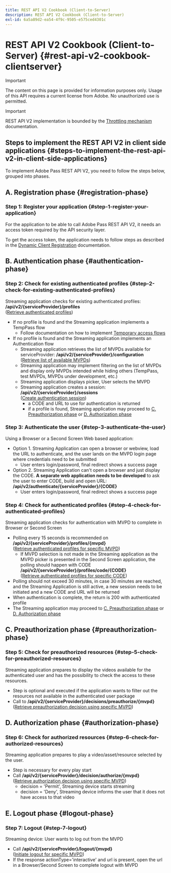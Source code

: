 ```yaml
---
title: REST API V2 Cookbook (Client-to-Server)
description: REST API V2 Cookbook (Client-to-Server)
exl-id: 6a5a89d2-ea54-4f9c-9505-e575ced4301c
---
```

# REST API V2 Cookbook (Client-to-Server) {#rest-api-v2-cookbook-clientserver}

>[!IMPORTANT]
>
> The content on this page is provided for information purposes only. Usage of this API requires a current license from Adobe. No unauthorized use is permitted.

>[!IMPORTANT]
>
> REST API V2 implementation is bounded by the [Throttling mechanism](/help/authentication/throttling-mechanism.md) documentation.

## Steps to implement the REST API V2 in client side applications {#steps-to-implement-the-rest-api-v2-in-client-side-applications}

To implement Adobe Pass REST API V2, you need to follow the steps below, grouped into phases.

## A. Registration phase {#registration-phase}

### Step 1: Register your application {#step-1-register-your-application}

For the application to be able to call Adobe Pass REST API V2, it needs an access token required by the API security layer.

To get the access token, the application needs to follow steps as described in the [Dynamic Client Registration](../../dcr-api/apis/dynamic-client-registration-apis-retrieve-access-token.md) documentation.

## B. Authentication phase {#authentication-phase}

### Step 2: Check for existing authenticated profiles {#step-2-check-for-existing-authenticated-profiles}

Streaming application checks for existing authenticated profiles: <b>/api/v2/{serviceProvider}/profiles</b><br>
([Retrieve authenticated profiles](../apis/profiles-apis/rest-api-v2-profiles-apis-retrieve-profiles.md))

* If no profile is found and the Streaming application implements a TempPass flow 
  * Follow documentation on how to implement [Temporary access flows](../flows/temporary-access-flows/rest-api-v2-access-temporary-flows.md)
* If no profile is found and the Streaming application implements an Authentication flow
  * Streaming application retrieves the list of MVPDs available for serviceProvider: <b>/api/v2/{serviceProvider}/configuration</b><br> 
  ([Retrieve list of available MVPDs](../apis/configuration-apis/rest-api-v2-configuration-apis-retrieve-configuration-for-specific-service-provider.md))
  * Streaming application may implement filtering on the list of MVPDs and display only MVPDs intended while hiding others (TempPass, test MVPDs, MVPDs under development, etc.) 
  * Streaming application displays picker, User selects the MVPD
  * Streaming application creates a session: <b>/api/v2/{serviceProvider}/sessions</b><br>
  ([Create authentication session](../apis/sessions-apis/rest-api-v2-sessions-apis-create-authentication-session.md))<br>
    * a CODE and URL to use for authentication is returned
    * if a profile is found, Streaming application may proceed to <a href="#preauthorization-phase">C. Preauthorization phase</a> or <a href="#authorization-phase">D. Authorization phase</a>

### Step 3: Authenticate the user {#step-3-authenticate-the-user}

Using a Browser or a Second Screen Web based application:

* Option 1. Streaming Application can open a browser or webview, load the URL to authenticate, and the user lands on the MVPD login page where credentials need to be submitted
  * User enters login/password, final redirect shows a success page
* Option 2. Streaming Application can't open a browser and just display the CODE. <b>A separate web application needs to be developed</b> to ask the user to enter CODE, build and open URL: <b>/api/v2/authenticate/{serviceProvider}/{CODE}</b>
  * User enters login/password, final redirect shows a success page

### Step 4: Check for authenticated profiles {#step-4-check-for-authenticated-profiles}

Streaming application checks for authentication with MVPD to complete in Browser or Second Screen

* Polling every 15 seconds is recommended on <b>/api/v2/{serviceProvider}/profiles/{mvpd}</b><br>
([Retrieve authenticated profiles for specific MVPD](../apis/profiles-apis/rest-api-v2-profiles-apis-retrieve-profile-for-specific-mvpd.md))
  * If MVPD selection is not made in the Streaming application as the MVPD picker is presented in the Second Screen application, the polling should happen with CODE <b>/api/v2/{serviceProvider}/profiles/code/{CODE}</b><br>
    ([Retrieve authenticated profiles for specific CODE](../apis/profiles-apis/rest-api-v2-profiles-apis-retrieve-profile-for-specific-code.md))
* Polling should not exceed 30 minutes, in case 30 minutes are reached, and the Streaming Application is still active, a new session needs to be initiated and a new CODE and URL will be returned
* When authentication is complete, the return is 200 with authenticated profile
* The Streaming application may proceed to <a href="#preauthorization-phase">C. Preauthorization phase</a> or <a href="#authorization-phase">D. Authorization phase</a>

## C. Preauthorization phase {#preauthorization-phase}

### Step 5: Check for preauthorized resources {#step-5-check-for-preauthorized-resources}

Streaming application prepares to display the videos available for the authenticated user and has the possibility to check the
access to these resources.

* Step is optional and executed if the application wants to filter out the resources not available in the authenticated user package
* Call to <b>/api/v2/{serviceProvider}/decisions/preauthorize/{mvpd}</b><br>
([Retrieve preauthorization decision using specific MVPD](../apis/decisions-apis/rest-api-v2-decisions-apis-retrieve-preauthorization-decisions-using-specific-mvpd.md))

## D. Authorization phase {#authorization-phase}

### Step 6: Check for authorized resources {#step-6-check-for-authorized-resources}

Streaming application prepares to play a video/asset/resource selected by the user.

* Step is necessary for every play start
* Call <b>/api/v2/{serviceProvider}/decision/authorize/{mvpd}</b><br>
([Retrieve authorization decision using specific MVPD](../apis/decisions-apis/rest-api-v2-decisions-apis-retrieve-authorization-decisions-using-specific-mvpd.md))
  * decision = 'Permit', Streaming device starts streaming
  * decision = 'Deny', Streaming device informs the user that it does not have access to that video

## E. Logout phase {#logout-phase}

### Step 7: Logout {#step-7-logout}

Streaming device: User wants to log out from the MVPD

* Call <b>/api/v2/{serviceProvider}/logout/{mvpd}</b><br>
([Initiate logout for specific MVPD](../apis/logout-apis/rest-api-v2-logout-apis-initiate-logout-for-specific-mvpd.md))
* If the response actionType='interactive' and url is present, open the url in a Browser/Second Screen to complete logout with MVPD
